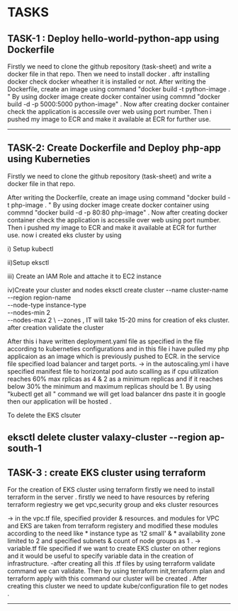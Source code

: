 # TASKS
TASK-1 : Deploy hello-world-python-app using Dockerfile
---------------------------------------------------------------
Firstly we need to clone the github repository (task-sheet) and write a docker file in that repo.
  Then we need to install docker . aftr installing docker check docker wheather it is installed or not.
  After writing the Dockerfile, create an image using command "docker build -t python-image . " 
  By using docker image create docker container using commnd "docker build -d -p 5000:5000 python-image" .
  Now after creating docker container check the  application is accessile over web using port number.
  Then i pushed  my image to ECR and make it available at ECR for further use.
  
---------------------------------------------------------------------------------------------------------------------------------------------------------

TASK-2: Create Dockerfile and Deploy php-app using Kuberneties
-------------------------------------------------------------------
Firstly we need to clone the github repository (task-sheet) and write a docker file in that repo.

After writing the Dockerfile, create an image using command "docker build -t php-image . " 
  By using docker image create docker container using commnd "docker build -d -p 80:80 php-image" .
  Now after creating docker container check the  application is accessile over web using port number.
  Then i pushed  my image to ECR and make it available at ECR for further use.
now i created eks cluster by using 

i) Setup kubectl

ii)Setup eksctl

iii) Create an IAM Role and attache it to EC2 instance

iv)Create your cluster and nodes
eksctl create cluster --name cluster-name  \
--region region-name \
--node-type instance-type \
--nodes-min 2 \
--nodes-max 2 \ 
--zones <AZ-1>,<AZ-2>
 IT will take 15-20 mins for creation of eks cluster. after creation validate the cluster 
 
 After this i have written deployment.yaml file as specified in the file according to kuberneties configurations and in this file i have pulled my php applicaion as an image which is previously pushed to ECR.
in the service file specified load balancer and target ports.
 -> in the autoscaling.yml i have specified manifest file to horizontal pod auto scalling as if cpu utilization reaches 60%  max rplicas as 4 & 2 as a minimum replicas and if it reaches below 30% the minimum and maximum replicas should be 1.
By using "kubectl get all " command we will get load balancer dns paste it in google then our application will be hosted .

To delete the EKS clsuter

eksctl delete cluster valaxy-cluster --region ap-south-1
---------------------------------------------------------------------------------------------------------------------------------------------------------

TASK-3 : create EKS cluster using terraform
--------------------------------------------
For the creation of EKS cluster using terraform firstly we need to install terraform in the server . 
firstly we need to have resources by refering terraform regiestry we get vpc,security group and eks cluster resources

 -> in the vpc.tf file, specified provider  & resources. and modules for VPC and EKS are taken from terraform registery and modified these modules according to the need like * instance type as 't2 small' & * availability zone limited to 2 and specified subnets & count of node groups as 1 .
 -> variable.tf file specified if we want to create EKS cluster on other regions and it would be useful to specify variable data in the creation of infrastructure.
 -after creating all this  .tf files by using terraform validate command we can validate.
Then by using terraform init,terraform plan and terraform apply with this command our cluster will be created .
After creating this cluster we need to update kube/configuration file to get nodes .
 
--------------------------------------------------------------------------------------------------------------------------------------------------------- 
